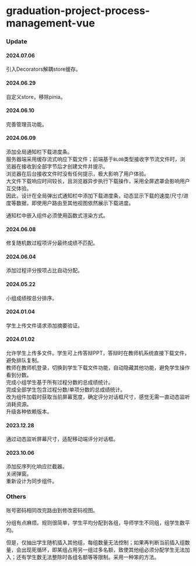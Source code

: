 # graduation-project-process-management-vue

### Update

#### 2024.07.06

引入Decorators解耦store缓存。

#### 2024.06.29

自定义store，移除pinia。

#### 2024.06.10

完善管理员功能。

#### 2024.06.09

添加全局通知栏下载进度条。  
服务器端采用缓存流式响应下载文件；前端基于`BLOB`类型接收字节流文件时，浏览器在接收到全部字节后才创建文件并提示。  
浏览器在后台接收文件时没有任何提示，极大影响了用户体验。  
大文件下载响应时间较长，且浏览器异步执行下载操作，采用全屏遮罩会影响用户互交体验。  
因此，设计在全局弹出式通知栏中添加下载进度条，动态显示下载的速度/尺寸/进度等数据，即使用户路由至其他视图依然展示下载进度。

通知栏中嵌入组件必须使用函数式渲染方式。

#### 2024.06.08

修复随机数过程项评分最终成绩不匹配。

#### 2024.06.04

添加过程评分按项占比自动分配。

#### 2024.05.22

小组成绩按总分排序。

#### 2024.01.04

学生上传文件请求添加摘要验证。

#### 2024.01.02

允许学生上传多文件。学生可上传答辩PPT，答辩时在教师机系统直接下载文件，避免排队复制。  
教师在教师机登录，切换到学生下载文件功能，自动隐藏其他功能，避免学生操作看到分数。  
完成小组学生基于所有过程分数的总成绩统计。  
完成全部学生包含过程分数/单项分数的总成绩统计。  
改为组件加载时获取当前屏幕宽度，确定评分对话框尺寸，感觉无需一直动态监听消耗资源。  
升级各种依赖版本。

#### 2023.12.28

通过动态监听屏幕尺寸，适配移动端评分对话框。

#### 2023.10.06

添加反序列化响应拦截器。  
关闭弹窗。  
重新设计为同步组件。

### Others

账号密码相同改完路由到修改密码视图。

分组有点麻烦。规则很简单，学生平均分配到各组，导师学生不同组，组学生数平均。

但是，仅抽出学生随机插入其他组，每组数量无法控制；如果再判断当前插入组数量，会出现死循环，即某组占用另一组过多名额，致使其他组必须分配学生无法加入；还有学生数无法整除时各组名额等等限制。采用一种笨的方法。
